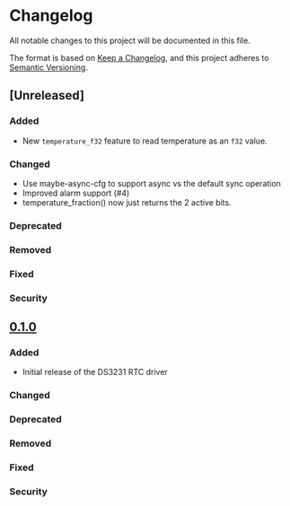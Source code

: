# Changelog

All notable changes to this project will be documented in this file.

The format is based on [Keep a Changelog](https://keepachangelog.com/en/1.0.0/),
and this project adheres to [Semantic Versioning](https://semver.org/spec/v2.0.0.html).

## [Unreleased]

### Added

- New `temperature_f32` feature to read temperature as an `f32` value.

### Changed

- Use maybe-async-cfg to support async vs the default sync operation
- Improved alarm support (#4)
- temperature_fraction() now just returns the 2 active bits.

### Deprecated

### Removed

### Fixed

### Security

## [0.1.0]

### Added

- Initial release of the DS3231 RTC driver

### Changed

### Deprecated

### Removed

### Fixed

### Security

[0.1.0]: https://github.com/user/ds3231-rs/compare/v0.1.0...HEAD 
